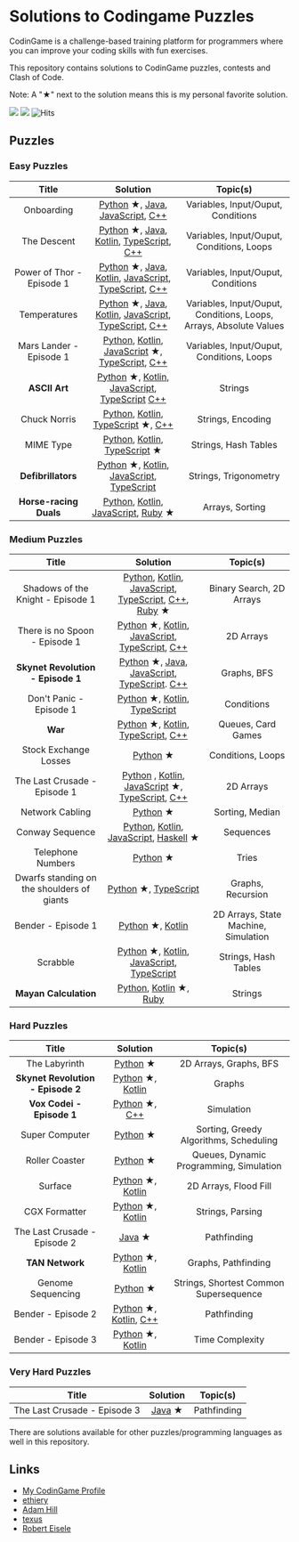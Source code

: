 # Solutions to Codingame Puzzles

CodinGame is a challenge-based training platform for programmers where you can improve your coding skills with fun exercises.

This repository contains solutions to CodinGame puzzles, contests and Clash of Code.

Note: A "&starf;" next to the solution means this is my personal favorite solution.

![](https://img.shields.io/github/languages/count/charlesfranciscodev/codingame.svg) ![](https://img.shields.io/github/languages/top/charlesfranciscodev/codingame.svg) ![Hits](https://hitcounter.pythonanywhere.com/count/tag.svg?url=https%3A%2F%2Fgithub.com%2Fcharlesfranciscodev%2Fcodingame)

## Puzzles

### Easy Puzzles
| Title | Solution | Topic(s) |
| :---: | :------: | :------: |
| Onboarding | [Python](./puzzles/python3/onboarding/onboarding.py) &starf;, [Java](./puzzles/java/onboarding/Player.java), [JavaScript](./puzzles/js/onboarding.js), [C++](./puzzles/cpp/onboarding.cpp) | Variables, Input/Ouput, Conditions |
| The Descent | [Python](./puzzles/python3/the-descent) &starf;, [Java](./puzzles/java/the-descent/Player.java), [Kotlin](./puzzles/kotlin/src/the-descent.kt), [TypeScript](./puzzles/ts/the-descent/the-descent.ts), [C++](./puzzles/cpp/the-descent.cpp) | Variables, Input/Ouput, Conditions, Loops |
| Power of Thor - Episode 1 | [Python](./puzzles/python3/power-of-thor1) &starf;, [Java](./puzzles/java/power-of-thor1/Player.java), [Kotlin](./puzzles/kotlin/src/power-of-thor1.kt), [JavaScript](./puzzles/js/power-of-thor1.js), [TypeScript](./puzzles/ts/power-of-thor1/power-of-thor1.ts), [C++](./puzzles/cpp/power-of-thor1.cpp) | Variables, Input/Ouput, Conditions |
| Temperatures | [Python](./puzzles/python3/temperatures) &starf;, [Java](./puzzles/java/temperatures/Player.java), [Kotlin](./puzzles/kotlin/src/temperatures.kt), [JavaScript](./puzzles/js/temperatures.js), [TypeScript](./puzzles/ts/temperatures/temperatures.ts), [C++](./puzzles/cpp/temperatures.cpp) | Variables, Input/Ouput, Conditions, Loops, Arrays, Absolute Values |
| Mars Lander - Episode 1 | [Python](./puzzles/python3/mars_lander1.py), [Kotlin](./puzzles/kotlin/src/mars-lander1.kt), [JavaScript](./puzzles/js/mars-lander1) &starf;, [TypeScript](./puzzles/ts/mars-lander1/mars-lander1.ts), [C++](./puzzles/cpp/mars-lander1.cpp) | Variables, Input/Ouput, Conditions, Loops |
| **ASCII Art** | [Python](./puzzles/python3/ascii-art) &starf;, [Kotlin](./puzzles/kotlin/src/ascii-art.kt), [JavaScript](./puzzles/js/ascii-art.js), [TypeScript](./puzzles/ts/ascii-art/ascii-art.ts) [C++](./puzzles/cpp/ascii-art.cpp) | Strings |
| Chuck Norris | [Python](./puzzles/python3/chuck_norris.py), [Kotlin](./puzzles/kotlin/src/chuck-norris.kt), [TypeScript](./puzzles/ts/chuck-norris) &starf;, [C++](./puzzles/cpp/chuck-norris.cpp) | Strings, Encoding |
| MIME Type | [Python](./puzzles/python3/mime_type.py), [Kotlin](./puzzles/kotlin/src/mime-type.kt), [TypeScript](./puzzles/ts/mime-type) &starf; | Strings, Hash Tables |
| **Defibrillators** | [Python](./puzzles/python3/defibrillators) &starf;, [Kotlin](./puzzles/kotlin/src/defibrillators.kt), [JavaScript](./puzzles/js/defibrillators.js), [TypeScript](./puzzles/ts/defibrillators/defibrillators.ts) | Strings, Trigonometry |
| **Horse-racing Duals** | [Python](./puzzles/python3/horse_racing_duals.py), [Kotlin](./puzzles/kotlin/src/horse-racing-duals.kt), [JavaScript](./puzzles/js/horse-racing-duals.js), [Ruby](./puzzles/ruby/horse-racing-duals) &starf; | Arrays, Sorting |

### Medium Puzzles
| Title | Solution | Topic(s) |
| :---: | :------: | :------: |
| Shadows of the Knight - Episode 1 | [Python](./puzzles/python3/shadows_knight1.py), [Kotlin](./puzzles/kotlin/src/shadows-knight1.kt), [JavaScript](./puzzles/js/shadows-knight1.js), [TypeScript](./puzzles/ts/shadows-knight1/shadows-knight1.ts), [C++](./puzzles/cpp/shadows-knight1.cpp), [Ruby](./puzzles/ruby/shadows-knight1) &starf; | Binary Search, 2D Arrays |
| There is no Spoon - Episode 1 | [Python](./puzzles/python3/there-is-no-spoon1) &starf;, [Kotlin](./puzzles/kotlin/src/there-is-no-spoon1.kt), [JavaScript](./puzzles/js/there-is-no-spoon1.js), [TypeScript](./puzzles/ts/there-is-no-spoon1/there-is-no-spoon1.ts), [C++](./puzzles/cpp/there-is-no-spoon1.cpp) | 2D Arrays |
| **Skynet Revolution - Episode 1** | [Python](./puzzles/python3/skynet-revolution1) &starf;, [Java](./puzzles/java/skynet-revolution1), [JavaScript](./puzzles/js/skynet-revolution1.js), [TypeScript](./puzzles/ts/skynet-revolution1/skynet-revolution1.ts). [C++](./puzzles/cpp/skynet-revolution1.cpp) | Graphs, BFS |
| Don't Panic - Episode 1 | [Python](./puzzles/python3/dont_panic1.py) &starf;, [Kotlin](./puzzles/kotlin/src/dont-panic1.kt), [TypeScript](./puzzles/ts/dont-panic1/dont-panic1.ts) | Conditions |
| **War** | [Python](./puzzles/python3/war) &starf;, [Kotlin](./puzzles/kotlin/src/war.kt), [TypeScript](./puzzles/ts/war/war.ts), [C++](./puzzles/cpp/war.cpp) | Queues, Card Games |
| Stock Exchange Losses | [Python](./puzzles/python3/stock_exchange.py) &starf; | Conditions, Loops |
| The Last Crusade - Episode 1 | [Python](./puzzles/python3/last_crusade1.py) , [Kotlin](./puzzles/kotlin/src/last-crusade1.kt), [JavaScript](./puzzles/js/last-crusade1) &starf;, [TypeScript](./puzzles/ts/last-crusade1/last-crusade1.ts), [C++](./puzzles/cpp/last-crusade1.cpp) | 2D Arrays |
| Network Cabling | [Python](./puzzles/python3/network_cabling.py) &starf; | Sorting, Median |
| Conway Sequence | [Python](./puzzles/python3/conway_sequence.py), [Kotlin](./puzzles/kotlin/src/conway-sequence.kt), [JavaScript](./puzzles/js/conway-sequence.js), [Haskell](./puzzles/haskell/conway-sequence) &starf; | Sequences |
| Telephone Numbers | [Python](./puzzles/python3/telephone_numbers.py) &starf; | Tries |
| Dwarfs standing on the shoulders of giants | [Python](./puzzles/python3/dwarfs-giants.py) &starf;, [TypeScript](./puzzles/ts/dwarfs-giants) | Graphs, Recursion |
| Bender - Episode 1 | [Python](./puzzles/python3/bender1) &starf;, [Kotlin](./puzzles/kotlin/src/bender1.kt) | 2D Arrays, State Machine, Simulation |
| Scrabble | [Python](./puzzles/python3/scrabble) &starf;, [Kotlin](./puzzles/kotlin/src/scrabble.kt), [JavaScript](./puzzles/js/scrabble.js), [TypeScript](./puzzles/ts/scrabble/scrabble.ts) | Strings, Hash Tables |
| **Mayan Calculation** | [Python](./puzzles/python3/mayan_calc.py), [Kotlin](./puzzles/kotlin/src/mayan-calc) &starf;, [Ruby](./puzzles/ruby/mayan-calc.rb) | Strings |

### Hard Puzzles
| Title | Solution | Topic(s) |
| :---: | :------: | :------: |
| The Labyrinth | [Python](./puzzles/python3/the-labyrinth) &starf; | 2D Arrays, Graphs, BFS |
| **Skynet Revolution - Episode 2** | [Python](./puzzles/python3/skynet-revolution2) &starf;, [Kotlin](./puzzles/kotlin/src/skynet-revolution2.kt) | Graphs |
| **Vox Codei - Episode 1** | [Python](./puzzles/python3/vox-codei1) &starf;, [C++](./puzzles/cpp/vox-codei1.cpp) | Simulation |
| Super Computer | [Python](./puzzles/python3/super-computer) &starf; | Sorting, Greedy Algorithms, Scheduling |
| Roller Coaster | [Python](./puzzles/python3/roller-coaster) &starf; | Queues, Dynamic Programming, Simulation |
| Surface | [Python](./puzzles/python3/surface) &starf;, [Kotlin](./puzzles/kotlin/src/surface.kt) | 2D Arrays, Flood Fill |
| CGX Formatter | [Python](./puzzles/python3/cgx_formatter.py) &starf;, [Kotlin](./puzzles/kotlin/src/cgx-formatter.kt) | Strings, Parsing |
| The Last Crusade - Episode 2 | [Java](./puzzles/java/last-crusade2/src/Player.java) &starf; | Pathfinding |
| **TAN Network** | [Python](./puzzles/python3/tan-network) &starf;, [Kotlin](./puzzles/kotlin/src/tan-network.kt) | Graphs, Pathfinding |
| Genome Sequencing | [Python](./puzzles/python3/genome_sequencing.py) &starf; | Strings, Shortest Common Supersequence |
| Bender - Episode 2 | [Python](./puzzles/python3/bender2) &starf;, [Kotlin](./puzzles/kotlin/src/bender2.kt), [C++](./puzzles/cpp/bender2.cpp) | Pathfinding |
| Bender - Episode 3 | [Python](./puzzles/python3/bender3.py) &starf;, [Kotlin](puzzles/kotlin/src/bender3.kt) | Time Complexity |

### Very Hard Puzzles
| Title | Solution | Topic(s) |
| :---: | :------: | :------: |
| The Last Crusade - Episode 3 | [Java](./puzzles/java/last-crusade3/src/Player.java) &starf; | Pathfinding |

There are solutions available for other puzzles/programming languages as well in this repository.

## Links
* [My CodinGame Profile](https://www.codingame.com/profile/8111ec5700e5b6591daabfc46fd79e278747932)
* [ethiery](https://ethiery.github.io/codingame/index.html)
* [Adam Hill](http://dootrix.com/)
* [texus](https://github.com/texus/codingame)
* [Robert Eisele](https://www.xarg.org/puzzle/codingame/genome-sequencing/)
